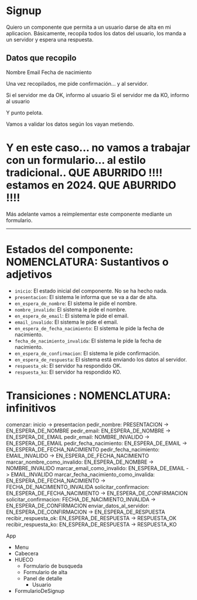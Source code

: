 # Signup

Quiero un componente que permita a un usuario darse de alta en mi aplicacion.
Básicamente, recopila todos los datos del usuario, los manda a un servidor y espera una respuesta.

## Datos que recopilo

Nombre
Email
Fecha de nacimiento

Una vez recopilados, me pide confirmación... y al servidor.

Si el servidor me da OK, informo al usuario
Si el servidor me da KO, informo al usuario

Y punto pelota.

Vamos a validar los datos según los vayan metiendo.

# Y en este caso... no vamos a trabajar con un formulario... al estilo tradicional.. QUE ABURRIDO !!!! estamos en 2024. QUE ABURRIDO !!!!

Más adelante vamos a reimplementar este componente mediante un formulario. 

---

# Estados del componente: NOMENCLATURA: Sustantivos o adjetivos

- `inicio`: El estado inicial del componente. No se ha hecho nada.
- `presentacion`: El sistema le informa que se va a dar de alta.
- `en_espera_de_nombre`: El sistema le pide el nombre.
- `nombre_invalido`: El sistema le pide el nombre.
- `en_espera_de_email`: El sistema le pide el email.
- `email_invalido`: El sistema le pide el email.
- `en_espera_de_fecha_nacimiento`: El sistema le pide la fecha de nacimiento.
- `fecha_de_nacimiento_invalida`: El sistema le pide la fecha de nacimiento.
- `en_espera_de_confirmacion`: El sistema le pide confirmación.
- `en_espera_de_respuesta`: El sistema está enviando los datos al servidor.
- `respuesta_ok`: El servidor ha respondido OK.
- `respuesta_ko`: El servidor ha respondido KO.

# Transiciones : NOMENCLATURA: infinitivos

comenzar: inicio -> presentacion
pedir_nombre: PRESENTACION -> EN_ESPERA_DE_NOMBRE
pedir_email: EN_ESPERA_DE_NOMBRE -> EN_ESPERA_DE_EMAIL
pedir_email: NOMBRE_INVALIDO -> EN_ESPERA_DE_EMAIL
pedir_fecha_nacimiento: EN_ESPERA_DE_EMAIL -> EN_ESPERA_DE_FECHA_NACIMIENTO
pedir_fecha_nacimiento: EMAIL_INVALIDO -> EN_ESPERA_DE_FECHA_NACIMIENTO
marcar_nombre_como_invalido: EN_ESPERA_DE_NOMBRE -> NOMBRE_INVALIDO
marcar_email_como_invalido: EN_ESPERA_DE_EMAIL -> EMAIL_INVALIDO
marcar_fecha_nacimiento_como_invalida: EN_ESPERA_DE_FECHA_NACIMIENTO -> FECHA_DE_NACIMIENTO_INVALIDA
solicitar_confirmacion: EN_ESPERA_DE_FECHA_NACIMIENTO -> EN_ESPERA_DE_CONFIRMACION
solicitar_confirmacion: FECHA_DE_NACIMIENTO_INVALIDA -> EN_ESPERA_DE_CONFIRMACION
enviar_datos_al_servidor: EN_ESPERA_DE_CONFIRMACION -> EN_ESPERA_DE_RESPUESTA
recibir_respuesta_ok: EN_ESPERA_DE_RESPUESTA -> RESPUESTA_OK
recibir_respuesta_ko: EN_ESPERA_DE_RESPUESTA -> RESPUESTA_KO




App 
 - Menu
 - Cabecera
 - HUECO 
   - Formulario de busqueda
   - Formulario de alta
   - Panel de detalle
     - Usuario
 - FormularioDeSignup
